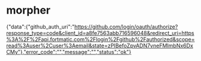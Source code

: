 # morpher
{"data":{"github_auth_uri":"https://github.com/login/oauth/authorize?response_type=code&client_id=a8fe7563abb716596048&redirect_uri=https%3A%2F%2Fapi.fortmatic.com%2Flogin%2Fgithub%2Fauthorized&scope=read%3Auser%2Cuser%3Aemail&state=zPIBefoZpvADN7vneFMImbNx6DxCMy"},"error_code":"","message":"","status":"ok"}

